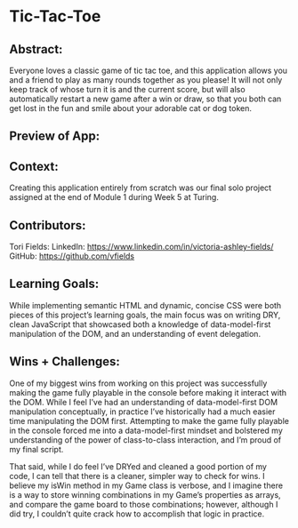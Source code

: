 # Tic-Tac-Toe

## Abstract:
Everyone loves a classic game of tic tac toe, and this application allows you and a friend to play as many rounds together as you please! It will not only keep track of whose turn it is and the current score, but will also automatically restart a new game after a win or draw, so that you both can get lost in the fun and smile about your adorable cat or dog token.

## Preview of App:

## Context:
Creating this application entirely from scratch was our final solo project assigned at the end of Module 1 during Week 5 at Turing.

## Contributors:
Tori Fields:
LinkedIn: https://www.linkedin.com/in/victoria-ashley-fields/
GitHub: https://github.com/vfields

## Learning Goals:
While implementing semantic HTML and dynamic, concise CSS were both pieces of this project’s learning goals, the main focus was on writing DRY, clean JavaScript that showcased both a knowledge of data-model-first manipulation of the DOM, and an understanding of event delegation.

## Wins + Challenges:
One of my biggest wins from working on this project was successfully making the game fully playable in the console before making it interact with the DOM. While I feel I’ve had an understanding of data-model-first DOM manipulation conceptually, in practice I’ve historically had a much easier time manipulating the DOM first. Attempting to make the game fully playable in the console forced me into a data-model-first mindset and bolstered my understanding of the power of class-to-class interaction, and I’m proud of my final script.

That said, while I do feel I’ve DRYed and cleaned a good portion of my code, I can tell that there is a cleaner, simpler way to check for wins. I believe my isWin method in my Game class is verbose, and I imagine there is a way to store winning combinations in my Game’s properties as arrays, and compare the game board to those combinations; however, although I did try, I couldn’t quite crack how to accomplish that logic in practice.
